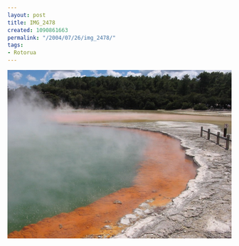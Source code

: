 ```yaml
---
layout: post
title: IMG_2478
created: 1090861663
permalink: "/2004/07/26/img_2478/"
tags:
- Rotorua
---
```


<img src="/image/images/img_2478-831.jpg"/>

